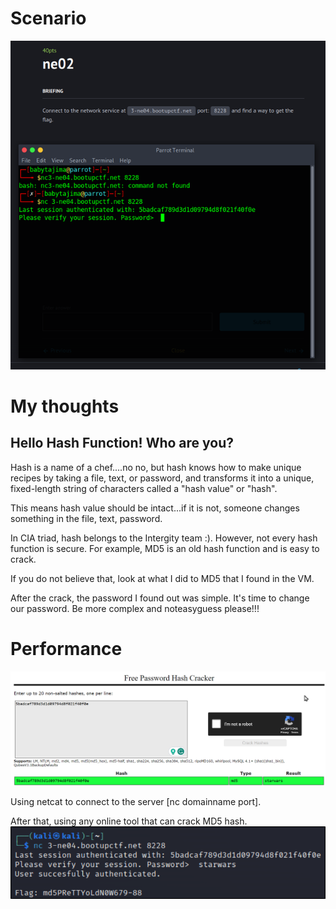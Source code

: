 # Scenario
![hashmd5](/Images/pic0.png)

# My thoughts
## Hello Hash Function! Who are you?

Hash is a name of a chef....no no, but hash knows how to make unique recipes by taking a file, text, or password, and transforms it into a unique, fixed-length string of characters called a "hash value" or "hash".

This means hash value should be intact...if it is not, someone changes something in the file, text, password. 

In CIA triad, hash belongs to the Intergity team :). However, not every hash function is secure. For example, MD5 is an old hash function and is easy to crack. 

If you do not believe that, look at what I did to MD5 that I found in the VM.

After the crack, the password I found out was simple. It's time to change our password. Be more complex and noteasyguess please!!!

# Performance
![hashmd5](/Images/pic1.png)

Using netcat to connect to the server [nc domainname port]. 

After that, using any online tool that can crack MD5 hash.
![hashmd5](/Images/pic2.png)

